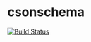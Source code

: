 # csonschema

[![Build Status](http://img.shields.io/travis/cybertk/csonschema.svg?style=flat)](https://travis-ci.org/cybertk/csonschema)
